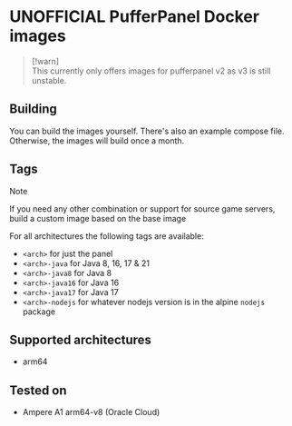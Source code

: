 # UNOFFICIAL PufferPanel Docker images

> [!warn]  
> This currently only offers images for pufferpanel v2 as v3 is still unstable.

## Building

You can build the images yourself. There's also an example compose file.  
Otherwise, the images will build once a month.

## Tags

> [!note]  
> If you need any other combination or support for source game servers, build a custom image based on the base image

For all architectures the following tags are available:
- `<arch>` for just the panel
- `<arch>-java` for Java 8, 16, 17 & 21
- `<arch>-java8` for Java 8
- `<arch>-java16` for Java 16
- `<arch>-java17` for Java 17
- `<arch>-nodejs` for whatever nodejs version is in the alpine `nodejs` package

## Supported architectures
- arm64

## Tested on
- Ampere A1 arm64-v8 (Oracle Cloud)
